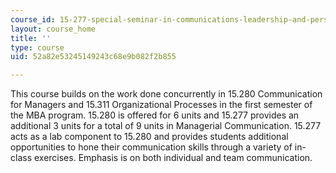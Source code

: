 ```yaml
---
course_id: 15-277-special-seminar-in-communications-leadership-and-personal-effectiveness-coaching-fall-2008
layout: course_home
title: ''
type: course
uid: 52a82e53245149243c68e9b082f2b855

---
```

This course builds on the work done concurrently in 15.280 Communication for Managers and 15.311 Organizational Processes in the first semester of the MBA program. 15.280 is offered for 6 units and 15.277 provides an additional 3 units for a total of 9 units in Managerial Communication. 15.277 acts as a lab component to 15.280 and provides students additional opportunities to hone their communication skills through a variety of in-class exercises. Emphasis is on both individual and team communication.

